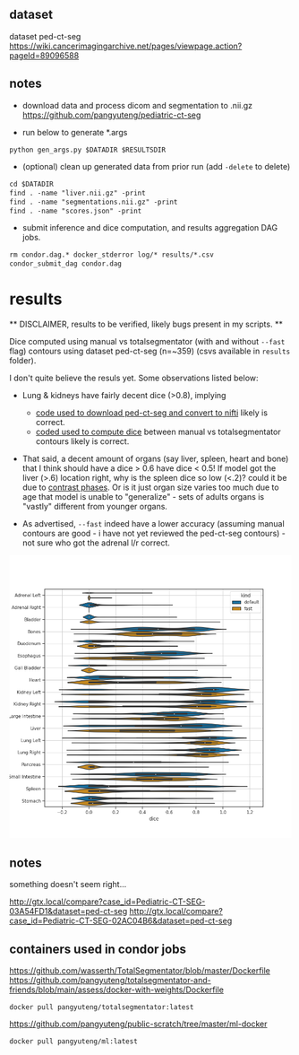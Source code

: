 

## dataset

dataset ped-ct-seg
https://wiki.cancerimagingarchive.net/pages/viewpage.action?pageId=89096588

## notes

+ download data and process dicom and segmentation to .nii.gz
https://github.com/pangyuteng/pediatric-ct-seg

+ run below to generate *.args
```
python gen_args.py $DATADIR $RESULTSDIR
```

+ (optional) clean up generated data from prior run (add `-delete` to delete)
```
cd $DATADIR
find . -name "liver.nii.gz" -print
find . -name "segmentations.nii.gz" -print
find . -name "scores.json" -print
```

+ submit inference and dice computation, and results aggregation DAG jobs.
```
rm condor.dag.* docker_stderror log/* results/*.csv
condor_submit_dag condor.dag
```

# results 

** DISCLAIMER, results to be verified, likely bugs present in my scripts. **

Dice computed using manual vs totalsegmentator (with and without `--fast` flag) contours using dataset ped-ct-seg (n=~359) (csvs available in `results` folder).

I don't quite believe the resuls yet. Some observations listed below:

+ Lung & kidneys have fairly decent dice (>0.8), implying
    + [code used to download ped-ct-seg and convert to nifti](https://github.com/pangyuteng/pediatric-ct-seg) likely is correct.
    + [coded used to compute dice](process.py) between manual vs totalsegmentator contours likely is correct.

+ That said, a decent amount of organs (say liver, spleen, heart and bone) that I think should have a dice > 0.6 have dice < 0.5! If model got the liver (>.6) location right, why is the spleen dice so low (<.2)? could it be due to [contrast phases](https://en.wikipedia.org/wiki/Contrast_CT). Or is it just organ size varies too much due to age that model is unable to "generalize" - sets of adults organs is "vastly" different from younger organs.

+ As advertised, `--fast` indeed have a lower accuracy (assuming manual contours are good - i have not yet reviewed the ped-ct-seg contours) - not sure who got the adrenal l/r correct.

![png](results/compare.png "png")

## notes

something doesn't seem right...

http://gtx.local/compare?case_id=Pediatric-CT-SEG-03A54FD1&dataset=ped-ct-seg
http://gtx.local/compare?case_id=Pediatric-CT-SEG-02AC04B6&dataset=ped-ct-seg

## containers used in condor jobs

https://github.com/wasserth/TotalSegmentator/blob/master/Dockerfile
https://github.com/pangyuteng/totalsegmentator-and-friends/blob/main/assess/docker-with-weights/Dockerfile
``` # contains model weights as one layer
docker pull pangyuteng/totalsegmentator:latest
```

https://github.com/pangyuteng/public-scratch/tree/master/ml-docker
```
docker pull pangyuteng/ml:latest
```
